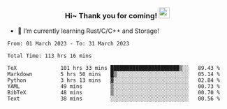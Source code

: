 <h3 align="center">
    Hi~ Thank you for coming!
    <img src="https://media.giphy.com/media/hvRJCLFzcasrR4ia7z/giphy.gif" width="25px">
</h3>

<!--
**pineapple-man/pineapple-man** is a ✨ _special_ ✨ repository because its `README.md` (this file) appears on your GitHub profile.

Here are some ideas to get you started:
- 🔭 I’m currently working on ...
- 🤔 I’m looking for help with ...
- 💬 Ask me about ...
- 📫 How to reach me: ...
- 😄 Pronouns: ...
- ⚡ Fun fact: 
- 👯 I’m looking to collaborate on kubernetes
-->
- 🌱 I’m currently learning Rust/C/C++ and Storage!

<!--START_SECTION:waka-->

```text
From: 01 March 2023 - To: 31 March 2023

Total Time: 113 hrs 16 mins

TeX              101 hrs 33 mins ██████████████████████▒░░   89.43 %
Markdown         5 hrs 50 mins   █▒░░░░░░░░░░░░░░░░░░░░░░░   05.14 %
Python           3 hrs 13 mins   ▓░░░░░░░░░░░░░░░░░░░░░░░░   02.84 %
YAML             49 mins         ▒░░░░░░░░░░░░░░░░░░░░░░░░   00.73 %
BibTeX           48 mins         ▒░░░░░░░░░░░░░░░░░░░░░░░░   00.70 %
Text             38 mins         ░░░░░░░░░░░░░░░░░░░░░░░░░   00.56 %
```

<!--END_SECTION:waka-->
